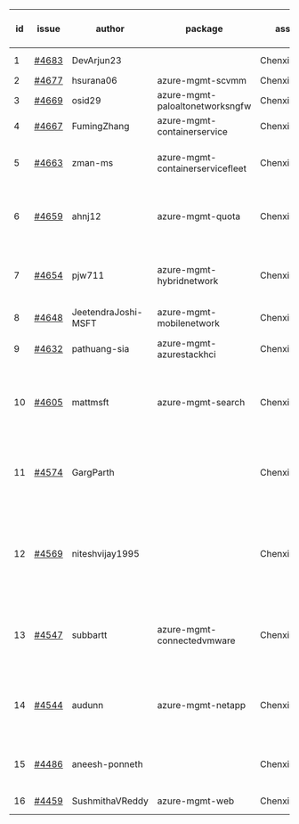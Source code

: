 | id | issue | author | package | assignee | bot advice | created date of issue | target release date | date from target |
| ------ | ------ | ------ | ------ | ------ | ------ | ------ | ------ | :-----: |
| 1 | [#4683](https://github.com/Azure/sdk-release-request/issues/4683) | DevArjun23 |  | ChenxiJiang333 | duplicated issue  <br> | 10-24 |  | 0 |
| 2 | [#4677](https://github.com/Azure/sdk-release-request/issues/4677) | hsurana06 | azure-mgmt-scvmm | ChenxiJiang333 | FirstGA | 10-23 | 11-24 |  |
| 3 | [#4669](https://github.com/Azure/sdk-release-request/issues/4669) | osid29 | azure-mgmt-paloaltonetworksngfw | ChenxiJiang333 | OnTime | 10-23 | 11-24 |  |
| 4 | [#4667](https://github.com/Azure/sdk-release-request/issues/4667) | FumingZhang | azure-mgmt-containerservice | ChenxiJiang333 |  | 10-20 | 11-24 |  |
| 5 | [#4663](https://github.com/Azure/sdk-release-request/issues/4663) | zman-ms | azure-mgmt-containerservicefleet | ChenxiJiang333 | new comment. FirstGA OnTime | 10-18 | 11-24 |  |
| 6 | [#4659](https://github.com/Azure/sdk-release-request/issues/4659) | ahnj12 | azure-mgmt-quota | ChenxiJiang333 | new comment. Attention to inconsistent tag | 10-17 | 11-24 |  |
| 7 | [#4654](https://github.com/Azure/sdk-release-request/issues/4654) | pjw711 | azure-mgmt-hybridnetwork | ChenxiJiang333 | new comment. Attention to inconsistent tag | 10-13 | 11-24 |  |
| 8 | [#4648](https://github.com/Azure/sdk-release-request/issues/4648) | JeetendraJoshi-MSFT | azure-mgmt-mobilenetwork | ChenxiJiang333 |  | 10-13 | 11-24 |  |
| 9 | [#4632](https://github.com/Azure/sdk-release-request/issues/4632) | pathuang-sia | azure-mgmt-azurestackhci | ChenxiJiang333 | close to release date.  | 10-12 | 10-27 | 1 |
| 10 | [#4605](https://github.com/Azure/sdk-release-request/issues/4605) | mattmsft | azure-mgmt-search | ChenxiJiang333 | new comment. close to release date.  HoldOn | 10-03 | 10-27 | 1 |
| 11 | [#4574](https://github.com/Azure/sdk-release-request/issues/4574) | GargParth |  | ChenxiJiang333 | duplicated issue  <br> close to release date.  HoldOn | 09-26 | 10-27 | 1 |
| 12 | [#4569](https://github.com/Azure/sdk-release-request/issues/4569) | niteshvijay1995 |  | ChenxiJiang333 | duplicated issue  <br> close to release date.  Attention to inconsistent tag | 09-26 | 10-27 | 1 |
| 13 | [#4547](https://github.com/Azure/sdk-release-request/issues/4547) | subbartt | azure-mgmt-connectedvmware | ChenxiJiang333 | new comment. close to release date.  FirstGA | 09-22 | 10-27 | 1 |
| 14 | [#4544](https://github.com/Azure/sdk-release-request/issues/4544) | audunn | azure-mgmt-netapp | ChenxiJiang333 | close to release date.  Attention to inconsistent tag | 09-21 | 10-27 | 1 |
| 15 | [#4486](https://github.com/Azure/sdk-release-request/issues/4486) | aneesh-ponneth |  | ChenxiJiang333 | duplicated issue  <br> FirstBeta HoldOn | 08-31 | 09-22 |  |
| 16 | [#4459](https://github.com/Azure/sdk-release-request/issues/4459) | SushmithaVReddy | azure-mgmt-web | ChenxiJiang333 | MultiAPI HoldOn | 08-23 | 09-22 |  |
